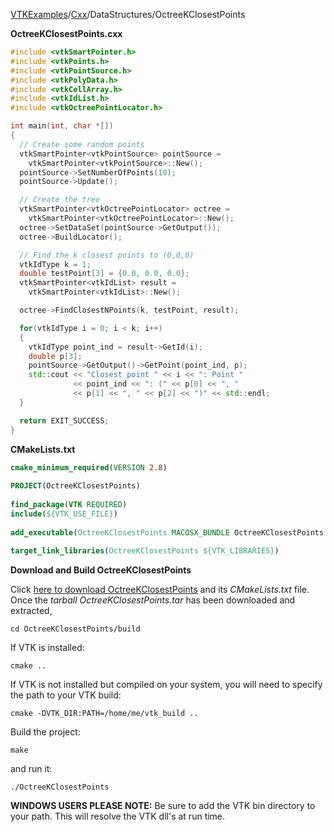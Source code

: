 [VTKExamples](Home)/[Cxx](Cxx)/DataStructures/OctreeKClosestPoints

**OctreeKClosestPoints.cxx**
```c++
#include <vtkSmartPointer.h>
#include <vtkPoints.h>
#include <vtkPointSource.h>
#include <vtkPolyData.h>
#include <vtkCellArray.h>
#include <vtkIdList.h>
#include <vtkOctreePointLocator.h>

int main(int, char *[])
{
  // Create some random points
  vtkSmartPointer<vtkPointSource> pointSource =
    vtkSmartPointer<vtkPointSource>::New();
  pointSource->SetNumberOfPoints(10);
  pointSource->Update();

  // Create the tree
  vtkSmartPointer<vtkOctreePointLocator> octree =
    vtkSmartPointer<vtkOctreePointLocator>::New();
  octree->SetDataSet(pointSource->GetOutput());
  octree->BuildLocator();

  // Find the k closest points to (0,0,0)
  vtkIdType k = 1;
  double testPoint[3] = {0.0, 0.0, 0.0};
  vtkSmartPointer<vtkIdList> result =
    vtkSmartPointer<vtkIdList>::New();

  octree->FindClosestNPoints(k, testPoint, result);

  for(vtkIdType i = 0; i < k; i++)
  {
    vtkIdType point_ind = result->GetId(i);
    double p[3];
    pointSource->GetOutput()->GetPoint(point_ind, p);
    std::cout << "Closest point " << i << ": Point "
              << point_ind << ": (" << p[0] << ", "
              << p[1] << ", " << p[2] << ")" << std::endl;
  }

  return EXIT_SUCCESS;
}
```
**CMakeLists.txt**
```cmake
cmake_minimum_required(VERSION 2.8)
 
PROJECT(OctreeKClosestPoints)
 
find_package(VTK REQUIRED)
include(${VTK_USE_FILE})
 
add_executable(OctreeKClosestPoints MACOSX_BUNDLE OctreeKClosestPoints.cxx)
 
target_link_libraries(OctreeKClosestPoints ${VTK_LIBRARIES})
```

**Download and Build OctreeKClosestPoints**

Click [here to download OctreeKClosestPoints](https://github.com/lorensen/VTKWikiExamplesTarballs/raw/master/OctreeKClosestPoints.tar) and its *CMakeLists.txt* file.
Once the *tarball OctreeKClosestPoints.tar* has been downloaded and extracted,
```
cd OctreeKClosestPoints/build 
```
If VTK is installed:
```
cmake ..
```
If VTK is not installed but compiled on your system, you will need to specify the path to your VTK build:
```
cmake -DVTK_DIR:PATH=/home/me/vtk_build ..
```
Build the project:
```
make
```
and run it:
```
./OctreeKClosestPoints
```
**WINDOWS USERS PLEASE NOTE:** Be sure to add the VTK bin directory to your path. This will resolve the VTK dll's at run time.

